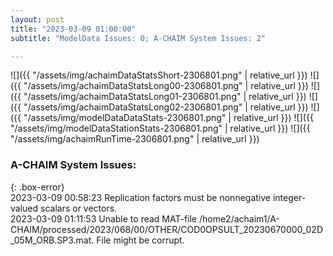 ```yaml
---
layout: post
title: "2023-03-09 01:00:00"
subtitle: "ModelData Issues: 0; A-CHAIM System Issues: 2"

---
```


![]({{ "/assets/img/achaimDataStatsShort-2306801.png" | relative_url }})
![]({{ "/assets/img/achaimDataStatsLong00-2306801.png" | relative_url }})
![]({{ "/assets/img/achaimDataStatsLong01-2306801.png" | relative_url }})
![]({{ "/assets/img/achaimDataStatsLong02-2306801.png" | relative_url }})
![]({{ "/assets/img/modelDataDataStats-2306801.png" | relative_url }})
![]({{ "/assets/img/modelDataStationStats-2306801.png" | relative_url }})
![]({{ "/assets/img/achaimRunTime-2306801.png" | relative_url }})


### A-CHAIM System Issues:  
  
{: .box-error}  
2023-03-09 00:58:23 Replication factors must be nonnegative integer-valued scalars or vectors.  
2023-03-09 01:11:53 Unable to read MAT-file /home2/achaim1/A-CHAIM/processed/2023/068/00/OTHER/COD0OPSULT_20230670000_02D_05M_ORB.SP3.mat. File might be corrupt.  
